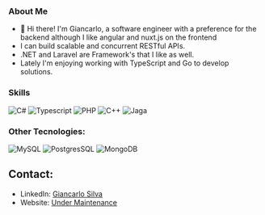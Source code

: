 
<!--<img src="./aws-banner2.png" alt="ssr" style="width: 100%; height: 30%">-->

### About Me
* 👋 Hi there! I'm Giancarlo, a software engineer with a preference for the backend although I like angular and nuxt.js on the frontend
* I can build scalable and concurrent RESTful APIs. 
* .NET and Laravel are Framework's that I like as well. 
* Lately I'm enjoying working with TypeScript and Go to develop solutions.


### Skills
![C#](https://img.shields.io/badge/C%23-239120?style=for-the-badge&logo=c-sharp&logoColor=white)
![Typescript](https://img.shields.io/badge/TypeScript-007ACC?style=for-the-badge&logo=typescript&logoColor=white)
![PHP](https://img.shields.io/badge/PHP-777BB4?style=for-the-badge&logo=php&logoColor=white)
![C++](https://img.shields.io/badge/C++-00599C?style=for-the-badge&logo=cplusplus&logoColor=white)
![Jaga](https://img.shields.io/badge/java-%23ED8B00.svg?style=for-the-badge&logo=openjdk&logoColor=white)

### Other Tecnologies:
![MySQL](https://img.shields.io/badge/MySQL-4479A1?style=for-the-badge&logo=mysql&logoColor=white)
![PostgresSQL](https://img.shields.io/badge/PostgreSQL-336791?style=for-the-badge&logo=postgresql&logoColor=white)
![MongoDB](https://img.shields.io/badge/MongoDB-47A248?style=for-the-badge&logo=mongodb&logoColor=white)
<!--<a href="https://skillicons.dev">
      <img src="https://skillicons.dev/icons?i=git,vercel,emacs,vim,neovim,bash,visualstudio,vscode,eclipse,linux,arch,kali,mint,ubuntu,debian,windows,mysql,mongodb,sqlite,firebase,postgres,graphql,heroku,azure,gcp,svg,perl,nginx,yarn,cmake,npm,pnpm,nodejs,laravel,nestjs,django,dotnet,angular,go,js,jquery,lua,wordpress,github,gitlab,gmail,discord,obsidian,linkedin,postman,docker,stackoverflow" />
</a>-->

## Contact:
<ul>
  <li>LinkedIn: <a href="https://www.linkedin.com/in/giancarlo-silva-000a13285/">Giancarlo Silva</a></li>
  <li>Website: <a href="#">Under Maintenance</a></li>
</ul>

